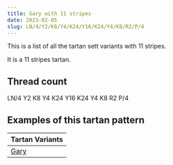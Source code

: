 ```yaml
---
title: Gary with 11 stripes
date: 2023-02-05
slug: LN/4/Y2/K8/Y4/K24/Y16/K24/Y4/K8/R2/P/4
---
```

This is a list of all the tartan sett variants with 11 stripes.

It is a 11 stripes tartan.


## Thread count
LN/4 Y2 K8 Y4 K24 Y16 K24 Y4 K8 R2 P/4

## Examples of this tartan pattern

| Tartan Variants |
|---------------|
| [Gary](/variants/ln/4/y2/k8/y4/k24/y16/k24/y4/k8/r2/p/4-k000000-lne0e0e0-p800080-rc00000-yf0c000)||

